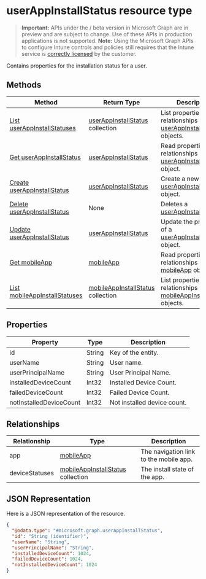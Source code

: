 ﻿# userAppInstallStatus resource type

> **Important:** APIs under the / beta version in Microsoft Graph are in preview and are subject to change. Use of these APIs in production applications is not supported.
> **Note:** Using the Microsoft Graph APIs to configure Intune controls and policies still requires that the Intune service is [correctly licensed](https://go.microsoft.com/fwlink/?linkid=839381) by the customer.

Contains properties for the installation status for a user.
## Methods
|Method|Return Type|Description|
|---|---|---|
|[List userAppInstallStatuses](https://developer.microsoft.com/en-us/graph/docs/api-reference/beta/api/api/intune_apps_userappinstallstatus_list.md)|[userAppInstallStatus](https://developer.microsoft.com/en-us/graph/docs/api-reference/beta/api/resources/intune_apps_userappinstallstatus.md) collection|List properties and relationships of the [userAppInstallStatus](https://developer.microsoft.com/en-us/graph/docs/api-reference/beta/api/resources/intune_apps_userappinstallstatus.md) objects.|
|[Get userAppInstallStatus](https://developer.microsoft.com/en-us/graph/docs/api-reference/beta/api/api/intune_apps_userappinstallstatus_get.md)|[userAppInstallStatus](https://developer.microsoft.com/en-us/graph/docs/api-reference/beta/api/resources/intune_apps_userappinstallstatus.md)|Read properties and relationships of the [userAppInstallStatus](https://developer.microsoft.com/en-us/graph/docs/api-reference/beta/api/resources/intune_apps_userappinstallstatus.md) object.|
|[Create userAppInstallStatus](https://developer.microsoft.com/en-us/graph/docs/api-reference/beta/api/api/intune_apps_userappinstallstatus_create.md)|[userAppInstallStatus](https://developer.microsoft.com/en-us/graph/docs/api-reference/beta/api/resources/intune_apps_userappinstallstatus.md)|Create a new [userAppInstallStatus](https://developer.microsoft.com/en-us/graph/docs/api-reference/beta/api/resources/intune_apps_userappinstallstatus.md) object.|
|[Delete userAppInstallStatus](https://developer.microsoft.com/en-us/graph/docs/api-reference/beta/api/api/intune_apps_userappinstallstatus_delete.md)|None|Deletes a [userAppInstallStatus](https://developer.microsoft.com/en-us/graph/docs/api-reference/beta/api/resources/intune_apps_userappinstallstatus.md).|
|[Update userAppInstallStatus](https://developer.microsoft.com/en-us/graph/docs/api-reference/beta/api/api/intune_apps_userappinstallstatus_update.md)|[userAppInstallStatus](https://developer.microsoft.com/en-us/graph/docs/api-reference/beta/api/resources/intune_apps_userappinstallstatus.md)|Update the properties of a [userAppInstallStatus](https://developer.microsoft.com/en-us/graph/docs/api-reference/beta/api/resources/intune_apps_userappinstallstatus.md) object.|
|[Get mobileApp](https://developer.microsoft.com/en-us/graph/docs/api-reference/beta/api/api/intune_apps_mobileapp_get.md)|[mobileApp](https://developer.microsoft.com/en-us/graph/docs/api-reference/beta/api/resources/intune_apps_mobileapp.md)|Read properties and relationships of the [mobileApp](https://developer.microsoft.com/en-us/graph/docs/api-reference/beta/api/resources/intune_apps_mobileapp.md) object.|
|[List mobileAppInstallStatuses](https://developer.microsoft.com/en-us/graph/docs/api-reference/beta/api/api/intune_apps_mobileappinstallstatus_list.md)|[mobileAppInstallStatus](https://developer.microsoft.com/en-us/graph/docs/api-reference/beta/api/resources/intune_apps_mobileappinstallstatus.md) collection|List properties and relationships of the [mobileAppInstallStatus](https://developer.microsoft.com/en-us/graph/docs/api-reference/beta/api/resources/intune_apps_mobileappinstallstatus.md) objects.|

## Properties
|Property|Type|Description|
|---|---|---|
|id|String|Key of the entity.|
|userName|String|User name.|
|userPrincipalName|String|User Principal Name.|
|installedDeviceCount|Int32|Installed Device Count.|
|failedDeviceCount|Int32|Failed Device Count.|
|notInstalledDeviceCount|Int32|Not installed device count.|

## Relationships
|Relationship|Type|Description|
|---|---|---|
|app|[mobileApp](https://developer.microsoft.com/en-us/graph/docs/api-reference/beta/api/resources/intune_apps_mobileapp.md)|The navigation link to the mobile app.|
|deviceStatuses|[mobileAppInstallStatus](https://developer.microsoft.com/en-us/graph/docs/api-reference/beta/api/resources/intune_apps_mobileappinstallstatus.md) collection|The install state of the app.|

## JSON Representation
Here is a JSON representation of the resource.
<!-- {
  "blockType": "resource",
  "keyProperty": "id",
  "@odata.type": "microsoft.graph.userAppInstallStatus"
}
-->
```json
{
  "@odata.type": "#microsoft.graph.userAppInstallStatus",
  "id": "String (identifier)",
  "userName": "String",
  "userPrincipalName": "String",
  "installedDeviceCount": 1024,
  "failedDeviceCount": 1024,
  "notInstalledDeviceCount": 1024
}
```



